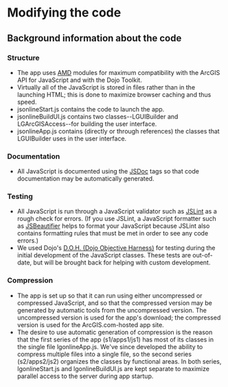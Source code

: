 # Modifying the code

## Background information about the code

### Structure

* The app uses [AMD](http://dojotoolkit.org/blog/learn-more-about-amd) modules for maximum compatibility with the ArcGIS API for
JavaScript and with the Dojo Toolkit.
* Virtually all of the JavaScript is stored in files rather than in the launching HTML; this is done to maximize browser caching
and thus speed.
* jsonlineStart.js contains the code to launch the app.
* jsonlineBuildUI.js contains two classes--LGUIBuilder and LGArcGISAccess--for building the user interface.
* jsonlineApp.js contains (directly or through references) the classes that LGUIBuilder uses in the user interface.

### Documentation

* All JavaScript is documented using the [JSDoc](https://github.com/jsdoc3/jsdoc) tags so that code documentation may be
automatically generated.

### Testing

* All JavaScript is run through a JavaScript validator such as [JSLint](http://www.jslint.com/) as a rough check for errors.
(If you use JSLint, a JavaScript formatter such as [JSBeautifier](http://jsbeautifier.org/) helps to format your JavaScript
because JSLint also contains formatting rules that must be met in order to see any code errors.)
* We used Dojo's [D.O.H. (Dojo Objective Harness)](http://dojotoolkit.org/reference-guide/1.8/util/doh.html) for testing during
the initial development of the JavaScript classes. These tests are out-of-date, but will be brought back for helping with custom
development.

### Compression

* The app is set up so that it can run using either uncompressed or compressed JavaScript, and so that the compressed version
may be generated by automatic tools from the uncompressed version. The uncompressed version is used for the app's download; the
compressed version is used for the ArcGIS.com-hosted app site.
* The desire to use automatic generation of compression is the reason that the first series of the app (s1/apps1/js1) has most
of its classes in the single file lgonlineApp.js. We've since developed the ability to compress multiple files into a single
file, so the second series (s2/apps2/js2) organizes the classes by functional areas. In both series, lgonlineStart.js and
lgonlineBuildUI.js are kept separate to maximize parallel access to the server during app startup.
